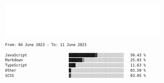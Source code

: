 [![](./hello.svg)](https://blog.yrobot.top?ref=github-yrobot)

<!--START_SECTION:waka-->

```txt
From: 04 June 2023 - To: 11 June 2023

JavaScript                   ████████████▓░░░░░░░░░░░░   50.43 %
Markdown                     ██████▒░░░░░░░░░░░░░░░░░░   25.03 %
TypeScript                   ███░░░░░░░░░░░░░░░░░░░░░░   11.63 %
Other                        █░░░░░░░░░░░░░░░░░░░░░░░░   03.50 %
SCSS                         ▓░░░░░░░░░░░░░░░░░░░░░░░░   03.05 %
```

<!--END_SECTION:waka-->
